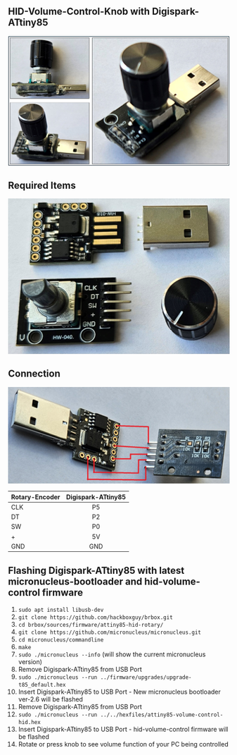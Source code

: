 ## HID-Volume-Control-Knob with Digispark-ATtiny85
![Volume Control Knob.](/sources/firmware/attiny85-hid-rotary/images/volume-control-knob.jpg "Volume Control Knob.")

## Required Items
![Required Items.](/sources/firmware/attiny85-hid-rotary/images/required-items.jpg "Required Items.")

## Connection
![Connection Diagram.](/sources/firmware/attiny85-hid-rotary/images/connection-diagram.jpg "Connection Diagram.")

| Rotary-Encoder| Digispark-ATtiny85 |
| ------------- |:------------------:|
| CLK           | P5                 |
| DT            | P2                 |
| SW            | P0                 |
| +             | 5V                 |
| GND           | GND                |

## Flashing Digispark-ATtiny85 with latest micronucleus-bootloader and hid-volume-control firmware
1. `sudo apt install libusb-dev`
2. `git clone https://github.com/hackboxguy/brbox.git`
3. `cd brbox/sources/firmware/attiny85-hid-rotary/`
4. `git clone https://github.com/micronucleus/micronucleus.git`
5. `cd micronucleus/commandline`
6. `make`
7. `sudo ./micronucleus --info` (will show the current micronucleus version)
8. Remove Digispark-ATtiny85 from USB Port
9. `sudo ./micronucleus --run ../firmware/upgrades/upgrade-t85_default.hex`
10. Insert Digispark-ATtiny85 to USB Port - New micronucleus bootloader ver-2.6 will be flashed
11. Remove Digispark-ATtiny85 from USB Port
12. `sudo ./micronucleus --run ../../hexfiles/attiny85-volume-control-hid.hex`
13. Insert Digispark-ATtiny85 to USB Port - hid-volume-control firmware will be flashed
14. Rotate or press knob to see volume function of your PC being controlled
